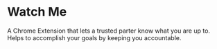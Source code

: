 # Watch Me

A Chrome Extension that lets a trusted parter know what you are up to. Helps to accomplish your goals by keeping you accountable.
